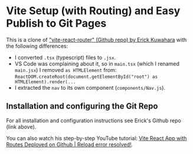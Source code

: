 # Vite Setup (with Routing) and Easy Publish to Git Pages

This is a clone of ["vite-react-router" (Github repo) by Erick Kuwahara](https://github.com/ErickKS/vite-react-router/tree/main) with the following differences:

- I converted `.tsx` (typescript) files to `.jsx`.
- VS Code was complaining about it, so in `main.tsx` (which I renamed `main.jsx`) I removed `as HTMLElement` from:
  `ReactDOM.createRoot(document.getElementById("root") as HTMLElement).render(...`
- I extracted the `nav` to its own component (`components/Nav.js`).

## Installation and configuring the Git Repo

For all installation and configuration instructions see Erick's Github repo (link above).

You can also watch his step-by-step YouTube tutorial: [Vite React App with Routes Deployed on Github | Reload error resolved!](https://youtu.be/uEEj2c3_ydg).
